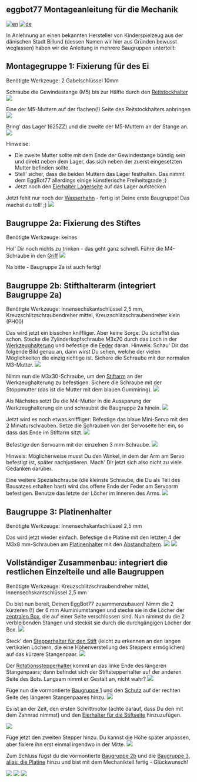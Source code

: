 ## eggbot77 Montageanleitung für die Mechanik
[![en](https://img.shields.io/badge/lang-en-red.svg)](https://github.com/section77/eggbot77/blob/main/mechanics/assembly/README.en.md)
[![de](https://img.shields.io/badge/lang-de-blue.svg)](https://github.com/section77/eggbot77/blob/main/mechanics/assembly/README.md)

In Anlehnung an einen bekannten Hersteller von Kinderspielzeug aus der dänischen Stadt Billund (dessen Namen wir hier aus Gründen bewusst weglassen) haben wir die Anleitung in mehrere Baugruppen unterteilt:

## Montagegruppe 1: Fixierung für des Ei

Benötigte Werkzeuge: 2 Gabelschlüssel 10mm

Schraube die Gewindestange (M5) bis zur Hälfte durch den [Reitstockhalter](eb77-eh21_bauteil-01.JPG)
![](eb77-eh22_baugruppe-1-1.JPG)

Eine der M5-Muttern auf der flachen(!) Seite des Reitstockhalters anbringen
![](eb77-eh22_baugruppe-1-2.JPG)

Bring' das Lager (625ZZ) und die zweite der M5-Muttern an der Stange an.
![](eb77-eh22_baugruppe-1-3.JPG)

Hinweise: 
* Die zweite Mutter sollte mit dem Ende der Gewindestange bündig sein und direkt neben dem Lager, das sich neben der zuerst eingesetzten Mutter befinden sollte.
* Stell' sicher, dass die beiden Muttern das Lager festhalten. Das nimmt dem EggBot77 allerdings einige künstlerische Freiheitsgrade ;)
* Jetzt noch den [Eierhalter Lagerseite](eb77-eh21_bauteil-03-a.JPG) auf das Lager aufstecken

Jetzt fehlt nur noch der [Wasserhahn](eb77-eh21_bauteil-02.JPG) - fertig ist Deine erste Baugruppe! Das machst du toll! ;)
![](eb77-eh22_baugruppe-1.JPG)

## Baugruppe 2a: Fixierung des Stiftes

Benötigte Werkzeuge: keines

Hol' Dir noch nichts zu trinken - das geht ganz schnell.
Führe die M4-Schraube in den [Griff](eb77-eh21_bauteil-04.JPG)
![](eb77-eh22_baugruppe-2a.JPG)

Na bitte - Baugruppe 2a ist auch fertig!

## Baugruppe 2b: Stifthalterarm (integriert Baugruppe 2a)

Benötigte Werkzeuge: Innensechskantschlüssel 2,5 mm, Kreuzschlitzschraubendreher mittel, Kreuzschlitzschraubendreher klein (PH00)

Das wird jetzt ein bisschen kniffliger. Aber keine Sorge. Du schaffst das schon.
Stecke die Zylinderkopfschraube M3x20 durch das Loch in der [Werkzeughalterung](eb77-eh21_bauteil-05.JPG) und befestige die [Feder](eb77-eh21_bauteil-06.JPG) daran.
Hinweis: Schau' Dir das folgende Bild genau an, dann wirst Du sehen, welche der vielen Möglichkeiten die einzig richtige ist. Sichere die Schraube mit der normalen M3-Mutter.
![](eb77-eh22_baugruppe-2b-1.JPG)

Nimm nun die M3x30-Schraube, um den [Stiftarm](eb77-eh21_bauteil-07.JPG) an der Werkzeughalterung zu befestigen. Sichere die Schraube mit der Stoppmutter (das ist die Mutter mit dem blauen Gummiring).
![](eb77-eh22_baugruppe-2b-2.JPG)

Als Nächstes setzt Du die M4-Mutter in die Aussparung der Werkzeughalterung ein und schraubst die Baugruppe 2a hinein.
![](eb77-eh22_baugruppe-2b-3.JPG)

Jetzt wird es noch etwas kniffliger: Befestige das blaue Mini-Servo mit den 2 Miniaturschrauben. Setze die Schrauben von der Servoseite her ein, so dass das Ende im Stiftarm sitzt.
![](eb77-eh22_baugruppe-2b-4.JPG)

Befestige den Servoarm mit der einzelnen 3 mm-Schraube.
![](eb77-eh22_baugruppe-2b-5.JPG)

Hinweis: Möglicherweise musst Du den Winkel, in dem der Arm am Servo befestigt ist, später nachjustieren. Mach' Dir jetzt sich also nicht zu viele Gedanken darüber.

Eine weitere Spezialschraube (die kleinste Schraube, die Du als Teil des Bausatzes erhalten hast) wird das offene Ende der Feder am Servoarm befestigen. Benutze das letzte der Löcher im Inneren des Arms.
![](eb77-eh22_baugruppe-2b-6.JPG)

## Baugruppe 3: Platinenhalter

Benötigte Werkzeuge: Innensechskantschlüssel 2,5 mm

Das wird jetzt wieder einfach. Befestige die Platine mit den letzten 4 der M3x8 mm-Schrauben am [Platinenhalter](eb77-eh21_bauteil-08.JPG) mit den [Abstandhaltern](eb77-eh21_bauteil-09.JPG).
![](eb77-eh22_baugruppe-3-1.JPG)
![](eb77-eh22_baugruppe-3-2.JPG)

## Vollständiger Zusammenbau: integriert die restlichen Einzelteile und alle Baugruppen

Benötigte Werkzeuge: Kreuzschlitzschraubendreher mittel, Innensechskantschlüssel 2,5 mm

Du bist nun bereit, Deinen EggBot77 zusammenzubauen! Nimm die 2 kürzeren (!) der 6 mm Aluminiumstangen und stecke sie in die Löcher der [zentralen Box](eb77-eh21_bauteil-10.JPG), die auf einer Seite verschlossen sind. Nun nimmst du die 2 verbleibenden Stangen und steckst sie durch die durchgängigen Löcher der Box.
![](eb77-eh22_aufbau-1.JPG)

Steck' den [Stepperhalter für den Stift](eb77-eh21_bauteil-11.JPG) (leicht zu erkennen an den langen vertikalen Löchern, die eine Höhenverstellung des Steppers ermöglichen) auf das kürzere Stangenpaar.
![](eb77-eh22_aufbau-2.JPG)

Der [Rotationsstepperhalter](eb77-eh21_bauteil-13.JPG) kommt an das linke Ende des längeren Stangenpaars; dann befindet sich der Stiftstepperhalter auf der anderen Seite des Bots. Langsam nimmt er Gestalt an, nicht wahr?
![](eb77-eh22_aufbau-3.JPG)

Füge nun die vormontierte [Baugruppe 1](eb77-eh22_baugruppe-1.JPG) und den [Schutz](eb77-eh22_bauteil-14.JPG) auf der rechten Seite des längeren Stangenpaares hinzu.
![](eb77-eh22_aufbau-4.JPG)

Es ist an der Zeit, den ersten Schrittmotor (achte darauf, dass Du den mit dem Zahnrad nimmst) und den [Eierhalter für die Stiftseite](eb77-eh21_bauteil-15-a.JPG) hinzuzufügen.

![](eb77-eh22_aufbau-5.JPG)

Füge jetzt den zweiten Stepper hinzu. Du kannst die Höhe später anpassen, aber fixiere ihn erst einmal irgendwo in der Mitte.
![](eb77-eh22_aufbau-6.JPG)

Zum Schluss fügst du die vormontierte [Baugruppe 2b](eb77-eh22_baugruppe-2b-5.JPG) und die [Baugruppe 3, alias: die Platine](eb77-eh22_baugruppe-3-2.JPG) hinzu und bist mit dem Mechanikteil fertig - Glückwunsch!

![](eb77-eh22_aufbau-7.JPG)
![](eb77-eh22_aufbau-10.JPG)
![](eb77-eh22_aufbau-11.JPG)
